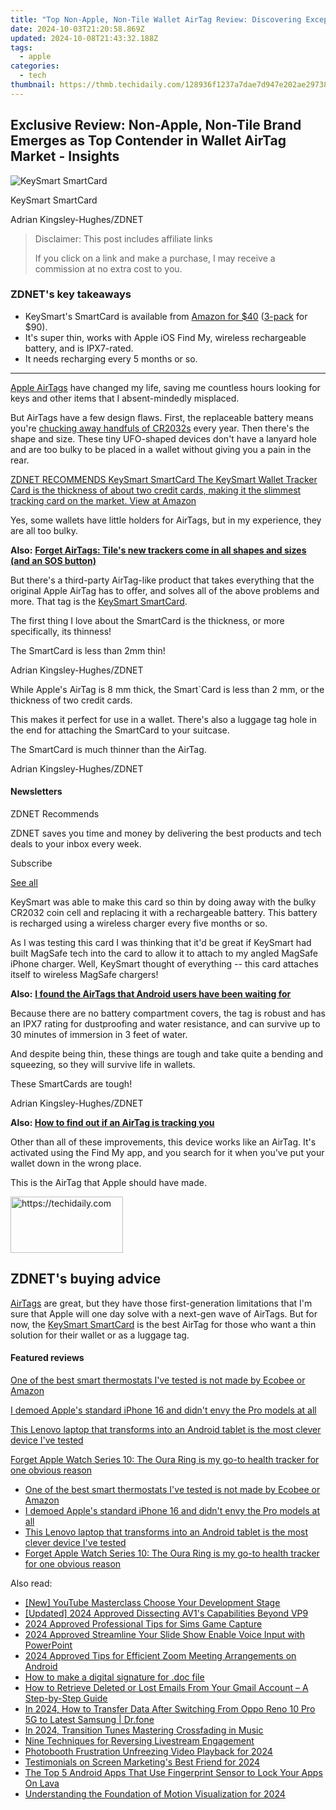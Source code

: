 ```yaml
---
title: "Top Non-Apple, Non-Tile Wallet AirTag Review: Discovering Exceptional Alternatives on ZDNet"
date: 2024-10-03T21:20:58.869Z
updated: 2024-10-08T21:43:32.188Z
tags:
  - apple
categories:
  - tech
thumbnail: https://thmb.techidaily.com/128936f1237a7dae7d947e202ae29738fcba18f1e1925b63e660146e08554eaf.jpg
---
```


## Exclusive Review: Non-Apple, Non-Tile Brand Emerges as Top Contender in Wallet AirTag Market - Insights

![KeySmart SmartCard](https://www.zdnet.com/a/img/resize/d09403f153abeba4bcbbf24db327d63a3ed11426/2024/03/18/0accc90e-03af-42d6-a3b2-691d4553c3e4/img-9077.jpg?auto=webp&width=1280)

KeySmart SmartCard

Adrian Kingsley-Hughes/ZDNET

>  Disclaimer: This post includes affiliate links
>
>  If you click on a link and make a purchase, I may receive a commission at no extra cost to you.
>

### ZDNET's key takeaways

* KeySmart's SmartCard is available from [Amazon for $40](https://buy.geni.us/Proxy.ashx?TSID=368250&GR%5FURL=https%3A%2F%2Fwww.amazon.com%2FKeySmart-SmartCard-Rechargeable-Reusable-Versatile%2Fdp%2FB0CB4VL6GC%3Ftag%3Dzd-buy-button-20%26ascsubtag%3D%5F%5FCOM%5FCLICK%5FID%5F%5F%7C6f86b12d-a8dc-4a94-a6ce-8081f04aa2ea%7Cdtp&dtb=1) ([3-pack](https://buy.geni.us/Proxy.ashx?TSID=368250&GR%5FURL=https%3A%2F%2Fwww.amazon.com%2FKeySmart-SmartCard-Ultra-Thin-Rechargeable-Waterproof%2Fdp%2FB0CTKY13BP%3Ftag%3Dzd-buy-button-20%26ascsubtag%3D%5F%5FCOM%5FCLICK%5FID%5F%5F%7C6f86b12d-a8dc-4a94-a6ce-8081f04aa2ea%7Cdtp&dtb=1) for $90).
* It's super thin, works with Apple iOS Find My, wireless rechargeable battery, and is IPX7-rated.
* It needs recharging every 5 months or so.

---

[Apple AirTags](https://buy.geni.us/Proxy.ashx?TSID=368250&GR%5FURL=https%3A%2F%2Fwww.amazon.com%2FApple-MX542AM-A-AirTag-Pack%2Fdp%2FB0932QJ2JZ%3Ftag%3Dzd-buy-button-20%26ascsubtag%3D%5F%5FCOM%5FCLICK%5FID%5F%5F%7C6f86b12d-a8dc-4a94-a6ce-8081f04aa2ea%7Cdtp&dtb=1) have changed my life, saving me countless hours looking for keys and other items that I absent-mindedly misplaced.

But AirTags have a few design flaws. First, the replaceable battery means you're [chucking away handfuls of CR2032s](https://buy.geni.us/Proxy.ashx?TSID=368250&GR%5FURL=https%3A%2F%2Fwww.amazon.com%2FEnergizer-Electronic-Specialty-Battery-2032BP4%2Fdp%2FB00D8P5T0U%3Ftag%3Dzd-buy-button-20%26ascsubtag%3D%5F%5FCOM%5FCLICK%5FID%5F%5F%7C6f86b12d-a8dc-4a94-a6ce-8081f04aa2ea%7Cdtp&dtb=1) every year. Then there's the shape and size. These tiny UFO-shaped devices don't have a lanyard hole and are too bulky to be placed in a wallet without giving you a pain in the rear. 

[ZDNET RECOMMENDS KeySmart SmartCard The KeySmart Wallet Tracker Card is the thickness of about two credit cards, making it the slimmest tracking card on the market. View at Amazon](https://buy.geni.us/Proxy.ashx?TSID=368250&GR%5FURL=https%3A%2F%2Fwww.amazon.com%2FKeySmart-SmartCard-Rechargeable-Reusable-Versatile%2Fdp%2FB0CB4VL6GC%3Ftag%3Dzd-buy-button-20%26ascsubtag%3D%5F%5FCOM%5FCLICK%5FID%5F%5F%7C6f86b12d-a8dc-4a94-a6ce-8081f04aa2ea%7Cdtp&dtb=1)

Yes, some wallets have little holders for AirTags, but in my experience, they are all too bulky.

**Also:** [**Forget AirTags: Tile's new trackers come in all shapes and sizes (and an SOS button)**](https://www.zdnet.com/article/forget-airtags-tiles-new-trackers-come-in-all-shapes-and-sizes-and-an-sos-button/)

But there's a third-party AirTag-like product that takes everything that the original Apple AirTag has to offer, and solves all of the above problems and more. That tag is the [KeySmart SmartCard](https://buy.geni.us/Proxy.ashx?TSID=368250&GR%5FURL=https%3A%2F%2Fwww.amazon.com%2FKeySmart-SmartCard-Rechargeable-Reusable-Versatile%2Fdp%2FB0CB4VL6GC%3Ftag%3Dzd-buy-button-20%26ascsubtag%3D%5F%5FCOM%5FCLICK%5FID%5F%5F%7C6f86b12d-a8dc-4a94-a6ce-8081f04aa2ea%7Cdtp&dtb=1). 

The first thing I love about the SmartCard is the thickness, or more specifically, its thinness!

The SmartCard is less than 2mm thin!

Adrian Kingsley-Hughes/ZDNET

While Apple's AirTag is 8 mm thick, the Smart\`Card is less than 2 mm, or the thickness of two credit cards. 

This makes it perfect for use in a wallet. There's also a luggage tag hole in the end for attaching the SmartCard to your suitcase.

The SmartCard is much thinner than the AirTag.

Adrian Kingsley-Hughes/ZDNET

#### Newsletters

ZDNET Recommends

ZDNET saves you time and money by delivering the best products and tech deals to your inbox every week.

 Subscribe

[See all](https://www.zdnet.com/newsletters/)

KeySmart was able to make this card so thin by doing away with the bulky CR2032 coin cell and replacing it with a rechargeable battery. This battery is recharged using a wireless charger every five months or so.

As I was testing this card I was thinking that it'd be great if KeySmart had built MagSafe tech into the card to allow it to attach to my angled MagSafe iPhone charger. Well, KeySmart thought of everything -- this card attaches itself to wireless MagSafe chargers!

**Also:** [**I found the AirTags that Android users have been waiting for**](https://www.zdnet.com/article/i-found-the-airtags-that-android-users-have-been-waiting-for/)

Because there are no battery compartment covers, the tag is robust and has an IPX7 rating for dustproofing and water resistance, and can survive up to 30 minutes of immersion in 3 feet of water.

And despite being thin, these things are tough and take quite a bending and squeezing, so they will survive life in wallets.

These SmartCards are tough!

Adrian Kingsley-Hughes/ZDNET

**Also: [How to find out if an AirTag is tracking you](https://www.zdnet.com/article/how-to-find-out-if-an-airtag-is-tracking-you/)**

Other than all of these improvements, this device works like an AirTag. It's activated using the Find My app, and you search for it when you've put your wallet down in the wrong place.

This is the AirTag that Apple should have made. 

<!-- affiliate ads begin -->
<a href="https://25home.pxf.io/c/5597632/2148639/16836" target="_top" id="2148639">
  <img src="//a.impactradius-go.com/display-ad/16836-2148639" border="0" alt="https://techidaily.com" width="180" height="90"/>
</a>
<img height="0" width="0" src="https://25home.pxf.io/i/5597632/2148639/16836" style="position:absolute;visibility:hidden;" border="0" />
<!-- affiliate ads end -->

## ZDNET's buying advice

[AirTags](https://buy.geni.us/Proxy.ashx?TSID=368250&GR%5FURL=https%3A%2F%2Fwww.amazon.com%2FApple-MX542AM-A-AirTag-Pack%2Fdp%2FB0932QJ2JZ%3Ftag%3Dzd-buy-button-20%26ascsubtag%3D%5F%5FCOM%5FCLICK%5FID%5F%5F%7C6f86b12d-a8dc-4a94-a6ce-8081f04aa2ea%7Cdtp&dtb=1) are great, but they have those first-generation limitations that I'm sure that Apple will one day solve with a next-gen wave of AirTags. But for now, the [KeySmart SmartCard](https://buy.geni.us/Proxy.ashx?TSID=368250&GR%5FURL=https%3A%2F%2Fwww.amazon.com%2FKeySmart-SmartCard-Rechargeable-Reusable-Versatile%2Fdp%2FB0CB4VL6GC%3Ftag%3Dzd-buy-button-20%26ascsubtag%3D%5F%5FCOM%5FCLICK%5FID%5F%5F%7C6f86b12d-a8dc-4a94-a6ce-8081f04aa2ea%7Cdtp&dtb=1) is the best AirTag for those who want a thin solution for their wallet or as a luggage tag. 

#### Featured reviews

[One of the best smart thermostats I've tested is not made by Ecobee or Amazon](https://www.zdnet.com/article/one-of-the-best-smart-thermostats-ive-tested-is-not-made-by-ecobee-or-amazon/ "One of the best smart thermostats I've tested is not made by Ecobee or Amazon")

[I demoed Apple's standard iPhone 16 and didn't envy the Pro models at all](https://www.zdnet.com/article/i-upgraded-to-the-iphone-16-plus-heres-why-its-the-model-most-people-should-buy/ "I demoed Apple's standard iPhone 16 and didn't envy the Pro models at all")

[This Lenovo laptop that transforms into an Android tablet is the most clever device I've tested](https://www.zdnet.com/article/i-tested-lenovos-windows-laptop-that-doubles-as-an-android-tablet-and-it-has-so-much-potential/ "This Lenovo laptop that transforms into an Android tablet is the most clever device I've tested")

[Forget Apple Watch Series 10: The Oura Ring is my go-to health tracker for one obvious reason](https://www.zdnet.com/article/forget-apple-watch-series-10-the-oura-ring-is-my-go-to-health-tracker-for-one-obvious-reason/ "Forget Apple Watch Series 10: The Oura Ring is my go-to health tracker for one obvious reason")

* [One of the best smart thermostats I've tested is not made by Ecobee or Amazon](https://www.zdnet.com/article/one-of-the-best-smart-thermostats-ive-tested-is-not-made-by-ecobee-or-amazon/ "One of the best smart thermostats I've tested is not made by Ecobee or Amazon")
* [I demoed Apple's standard iPhone 16 and didn't envy the Pro models at all](https://www.zdnet.com/article/i-upgraded-to-the-iphone-16-plus-heres-why-its-the-model-most-people-should-buy/ "I demoed Apple's standard iPhone 16 and didn't envy the Pro models at all")
* [This Lenovo laptop that transforms into an Android tablet is the most clever device I've tested](https://www.zdnet.com/article/i-tested-lenovos-windows-laptop-that-doubles-as-an-android-tablet-and-it-has-so-much-potential/ "This Lenovo laptop that transforms into an Android tablet is the most clever device I've tested")
* [Forget Apple Watch Series 10: The Oura Ring is my go-to health tracker for one obvious reason](https://www.zdnet.com/article/forget-apple-watch-series-10-the-oura-ring-is-my-go-to-health-tracker-for-one-obvious-reason/ "Forget Apple Watch Series 10: The Oura Ring is my go-to health tracker for one obvious reason")

<ins class="adsbygoogle"
     style="display:block"
     data-ad-format="autorelaxed"
     data-ad-client="ca-pub-7571918770474297"
     data-ad-slot="1223367746"></ins>

<ins class="adsbygoogle"
     style="display:block"
     data-ad-client="ca-pub-7571918770474297"
     data-ad-slot="8358498916"
     data-ad-format="auto"
     data-full-width-responsive="true"></ins>

<span class="atpl-alsoreadstyle">Also read:</span>
<div><ul>
<li><a href="https://facebook-video-share.techidaily.com/new-youtube-masterclass-choose-your-development-stage/"><u>[New] YouTube Masterclass Choose Your Development Stage</u></a></li>
<li><a href="https://article-files.techidaily.com/updated-2024-approved-dissecting-av1s-capabilities-beyond-vp9/"><u>[Updated] 2024 Approved Dissecting AV1's Capabilities Beyond VP9</u></a></li>
<li><a href="https://screen-mirroring-recording.techidaily.com/2024-approved-professional-tips-for-sims-game-capture/"><u>2024 Approved Professional Tips for Sims Game Capture</u></a></li>
<li><a href="https://some-tips.techidaily.com/2024-approved-streamline-your-slide-show-enable-voice-input-with-powerpoint/"><u>2024 Approved Streamline Your Slide Show Enable Voice Input with PowerPoint</u></a></li>
<li><a href="https://some-tips.techidaily.com/2024-approved-tips-for-efficient-zoom-meeting-arrangements-on-android/"><u>2024 Approved Tips for Efficient Zoom Meeting Arrangements on Android</u></a></li>
<li><a href="https://blog-min.techidaily.com/how-to-make-a-digital-signature-for-doc-file-by-ldigisigner-sign-a-word-sign-a-word/"><u>How to make a digital signature for .doc file</u></a></li>
<li><a href="https://techno-recovery.techidaily.com/how-to-retrieve-deleted-or-lost-emails-from-your-gmail-account-a-step-by-step-guide/"><u>How to Retrieve Deleted or Lost Emails From Your Gmail Account – A Step-by-Step Guide</u></a></li>
<li><a href="https://android-transfer.techidaily.com/in-2024-how-to-transfer-data-after-switching-from-oppo-reno-10-pro-5g-to-latest-samsung-drfone-by-drfone-transfer-from-android-transfer-from-android/"><u>In 2024, How to Transfer Data After Switching From Oppo Reno 10 Pro 5G to Latest Samsung | Dr.fone</u></a></li>
<li><a href="https://some-tips.techidaily.com/in-2024-transition-tunes-mastering-crossfading-in-music/"><u>In 2024, Transition Tunes Mastering Crossfading in Music</u></a></li>
<li><a href="https://extra-resources.techidaily.com/nine-techniques-for-reversing-livestream-engagement/"><u>Nine Techniques for Reversing Livestream Engagement</u></a></li>
<li><a href="https://some-tips.techidaily.com/photobooth-frustration-unfreezing-video-playback-for-2024/"><u>Photobooth Frustration Unfreezing Video Playback for 2024</u></a></li>
<li><a href="https://some-tips.techidaily.com/testimonials-on-screen-marketings-best-friend-for-2024/"><u>Testimonials on Screen Marketing's Best Friend for 2024</u></a></li>
<li><a href="https://android-unlock.techidaily.com/the-top-5-android-apps-that-use-fingerprint-sensor-to-lock-your-apps-on-lava-by-drfone-android/"><u>The Top 5 Android Apps That Use Fingerprint Sensor to Lock Your Apps On Lava</u></a></li>
<li><a href="https://some-tips.techidaily.com/understanding-the-foundation-of-motion-visualization-for-2024/"><u>Understanding the Foundation of Motion Visualization for 2024</u></a></li>
</ul></div>

